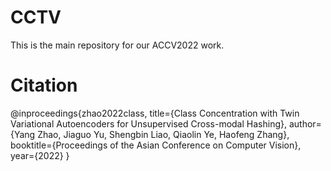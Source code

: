 # CCTV
This is the main repository for our ACCV2022 work.

# Citation
@inproceedings{zhao2022class,
  title={Class Concentration with Twin Variational Autoencoders for Unsupervised Cross-modal Hashing},
  author={Yang Zhao, Jiaguo Yu, Shengbin Liao, Qiaolin Ye, Haofeng Zhang},
  booktitle={Proceedings of the Asian Conference on Computer Vision},
  year={2022}
}
